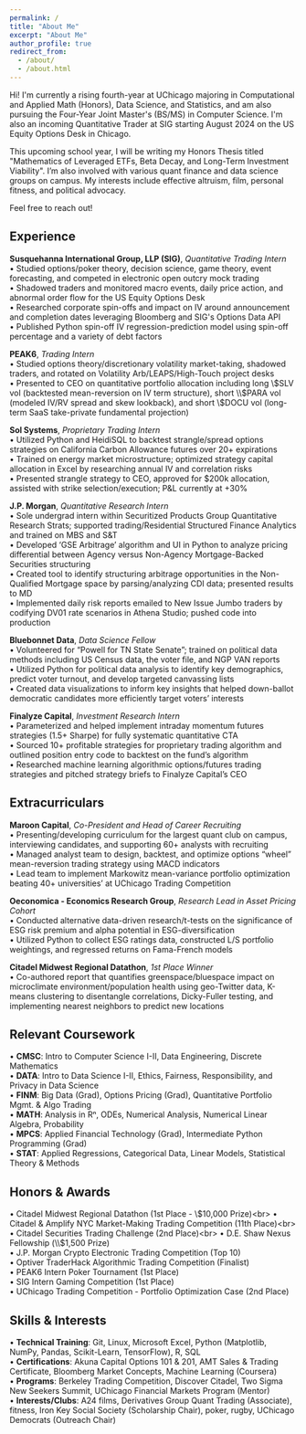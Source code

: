 ```yaml
---
permalink: /
title: "About Me"
excerpt: "About Me"
author_profile: true
redirect_from: 
  - /about/
  - /about.html
---
```


Hi! I'm currently a rising fourth-year at UChicago majoring in Computational and Applied Math (Honors), Data Science, and Statistics, and am also pursuing the Four-Year Joint Master's (BS/MS) in Computer Science. I'm also an incoming Quantitative Trader at SIG starting August 2024 on the US Equity Options Desk in Chicago. 

This upcoming school year, I will be writing my Honors Thesis titled "Mathematics of Leveraged ETFs, Beta Decay, and Long-Term Investment Viability". I’m also involved with various quant finance and data science groups on campus. My interests include effective altruism, film, personal fitness, and political advocacy.

Feel free to reach out!

Experience
------

**Susquehanna International Group, LLP (SIG)**, *Quantitative Trading Intern* <br />
• Studied options/poker theory, decision science, game theory, event forecasting, and competed in electronic open outcry mock trading<br>
• Shadowed traders and monitored macro events, daily price action, and abnormal order flow for the US Equity Options Desk<br>
• Researched corporate spin-offs and impact on IV around announcement and completion dates leveraging Bloomberg and SIG's Options Data API<br>
• Published Python spin-off IV regression-prediction model using spin-off percentage and a variety of debt factors

**PEAK6**, *Trading Intern* <br />
• Studied options theory/discretionary volatility market-taking, shadowed traders, and rotated on Volatility Arb/LEAPS/High-Touch project desks<br>
• Presented to CEO on quantitative portfolio allocation including long \\$SLV vol (backtested mean-reversion on IV term structure), short \\$PARA vol (modeled IV/RV spread and skew lookback), and short \\$DOCU vol (long-term SaaS take-private fundamental projection)

**Sol Systems**, *Proprietary Trading Intern* <br />
• Utilized Python and HeidiSQL to backtest strangle/spread options strategies on California Carbon Allowance futures over 20+ expirations<br>
• Trained on energy market microstructure; optimized strategy capital allocation in Excel by researching annual IV and correlation risks<br>
• Presented strangle strategy to CEO, approved for $200k allocation, assisted with strike selection/execution; P&L currently at +30%

**J.P. Morgan**, *Quantitative Research Intern* <br />
• Sole undergrad intern within Securitized Products Group Quantitative Research Strats; supported trading/Residential Structured Finance Analytics and trained on MBS and S&T<br>
• Developed ‘GSE Arbitrage’ algorithm and UI in Python to analyze pricing differential between Agency versus Non-Agency Mortgage-Backed Securities structuring<br>
• Created tool to identify structuring arbitrage opportunities in the Non-Qualified Mortgage space by parsing/analyzing CDI data; presented results to MD<br>
• Implemented daily risk reports emailed to New Issue Jumbo traders by codifying DV01 rate scenarios in Athena Studio; pushed code into production

**Bluebonnet Data**, *Data Science Fellow* <br />
• Volunteered for “Powell for TN State Senate”; trained on political data methods including US Census data, the voter file, and NGP VAN reports<br>
• Utilized Python for political data analysis to identify key demographics, predict voter turnout, and develop targeted canvassing lists<br>
• Created data visualizations to inform key insights that helped down-ballot democratic candidates more efficiently target voters’ interests

**Finalyze Capital**, *Investment Research Intern* <br />
• Parameterized and helped implement intraday momentum futures strategies (1.5+ Sharpe) for fully systematic quantitative CTA<br>
• Sourced 10+ profitable strategies for proprietary trading algorithm and outlined position entry code to backtest on the fund’s algorithm<br>
• Researched machine learning algorithmic options/futures trading strategies and pitched strategy briefs to Finalyze Capital’s CEO

Extracurriculars
------

**Maroon Capital**, *Co-President and Head of Career Recruiting*<br />
• Presenting/developing curriculum for the largest quant club on campus, interviewing candidates, and supporting 60+ analysts with recruiting<br>
• Managed analyst team to design, backtest, and optimize options “wheel” mean-reversion trading strategy using MACD indicators<br>
• Lead team to implement Markowitz mean-variance portfolio optimization beating 40+ universities’ at UChicago Trading Competition

**Oeconomica - Economics Research Group**, *Research Lead in Asset Pricing Cohort*<br />
• Conducted alternative data-driven research/t-tests on the significance of ESG risk premium and alpha potential in ESG-diversification<br /> 
• Utilized Python to collect ESG ratings data, constructed L/S portfolio weightings, and regressed returns on Fama-French models

**Citadel Midwest Regional Datathon**, *1st Place Winner* <br />
• Co-authored report that quantifies greenspace/bluespace impact on microclimate environment/population health using geo-Twitter data, K-means clustering to disentangle correlations, Dicky-Fuller testing, and implementing nearest neighbors to predict new locations

Relevant Coursework
------

• **CMSC**: Intro to Computer Science I-II, Data Engineering, Discrete Mathematics<br>
• **DATA**: Intro to Data Science I-II, Ethics, Fairness, Responsibility, and Privacy in Data Science<br>
• **FINM**: Big Data (Grad), Options Pricing (Grad), Quantitative Portfolio Mgmt. & Algo Trading<br>
• **MATH**: Analysis in Rⁿ, ODEs, Numerical Analysis, Numerical Linear Algebra, Probability<br>
• **MPCS**: Applied Financial Technology (Grad), Intermediate Python Programming (Grad)<br>
• **STAT**: Applied Regressions, Categorical Data, Linear Models, Statistical Theory & Methods

Honors & Awards
------

• Citadel Midwest Regional Datathon (1st Place - \\$10,000 Prize)<br>
• Citadel & Amplify NYC Market-Making Trading Competition (11th Place)<br>
• Citadel Securities Trading Challenge (2nd Place)<br>
• D.E. Shaw Nexus Fellowship (\\$1,500 Prize)<br> 
• J.P. Morgan Crypto Electronic Trading Competition (Top 10)<br>
• Optiver TraderHack Algorithmic Trading Competition (Finalist)<br>
• PEAK6 Intern Poker Tournament (1st Place)<br>
• SIG Intern Gaming Competition (1st Place)<br>
• UChicago Trading Competition - Portfolio Optimization Case (2nd Place)

Skills & Interests
------
• **Technical Training**: Git, Linux, Microsoft Excel, Python (Matplotlib, NumPy, Pandas, Scikit-Learn, TensorFlow), R, SQL<br>
• **Certifications**: Akuna Capital Options 101 & 201, AMT Sales & Trading Certificate, Bloomberg Market Concepts, Machine Learning (Coursera)<br>
• **Programs**: Berkeley Trading Competition, Discover Citadel, Two Sigma New Seekers Summit, UChicago Financial Markets Program (Mentor)<br>
• **Interests/Clubs**: A24 films, Derivatives Group Quant Trading (Associate), fitness, Iron Key Social Society (Scholarship Chair), poker, rugby, UChicago Democrats (Outreach Chair)
